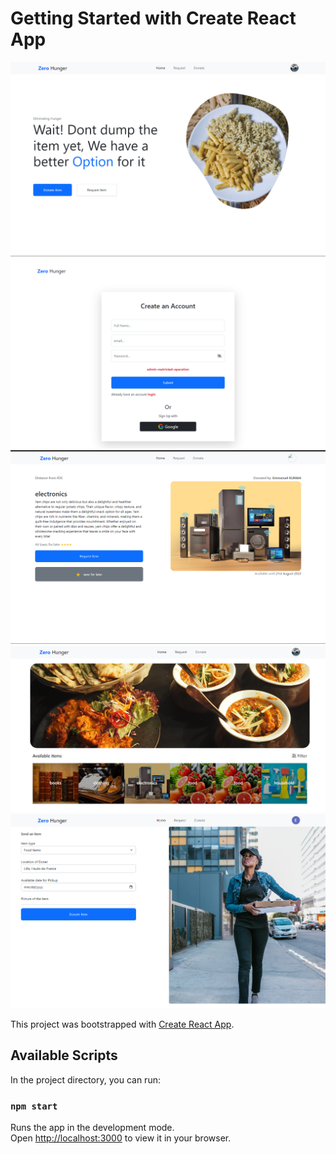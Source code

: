 # Getting Started with Create React App 
![Image 1](image.png)
![alt text](image-4.png)
![alt text](image-2.png)
![alt text](image-1.png)
![alt text](image-3.png)

This project was bootstrapped with [Create React App](https://github.com/facebook/create-react-app).

## Available Scripts

In the project directory, you can run:

### `npm start`

Runs the app in the development mode.\
Open [http://localhost:3000](http://localhost:3000) to view it in your browser.



